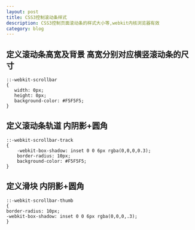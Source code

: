 ```yaml
---
layout: post
title: CSS3控制滚动条样式
description: CSS3控制页面滚动条的样式大小等,webkit内核浏览器有效
category: blog
---
```


## 定义滚动条高宽及背景 高宽分别对应横竖滚动条的尺寸
   ```  
  ::-webkit-scrollbar  
  {  
      width: 0px;  
      height: 0px;  
      background-color: #F5F5F5;  
  }  

```
  
## 定义滚动条轨道 内阴影+圆角
    ::-webkit-scrollbar-track  
    {  
        -webkit-box-shadow: inset 0 0 6px rgba(0,0,0,0.3);  
        border-radius: 10px;  
        background-color: #F5F5F5;  
    }  
  
## 定义滑块 内阴影+圆角

    ::-webkit-scrollbar-thumb  
    {  
    border-radius: 10px;  
    -webkit-box-shadow: inset 0 0 6px rgba(0,0,0,.3);  
    }





